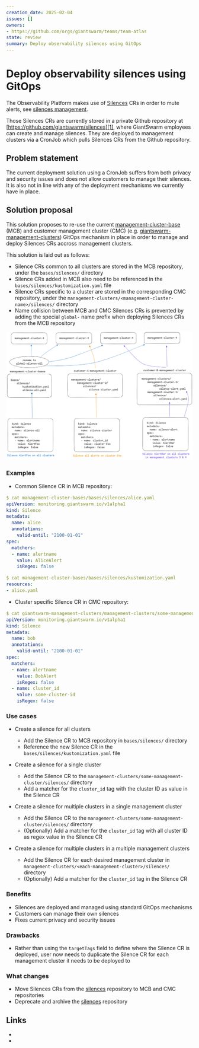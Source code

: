 ```yaml
---
creation_date: 2025-02-04
issues: []
owners:
- https://github.com/orgs/giantswarm/teams/team-atlas
state: review
summary: Deploy observability silences using GitOps
---
```


# Deploy observability silences using GitOps

The Observability Platform makes use of [Silences](https://github.com/giantswarm/silence-operator/#how-does-it-work) CRs in order to mute alerts, see [silences management](https://intranet.giantswarm.io/docs/support-and-ops/processes/silence-management/).

Those Silences CRs are currently stored in a private Github repository at [https://github.com/giantswarm/silences][1], where GiantSwarm employees can create and manage silences. They are deployed to management clusters via a CronJob which pulls Silences CRs from the Github repository.

## Problem statement

The current deployment solution using a CronJob suffers from both privacy and security issues and does not allow customers to manage their silences. It is also not in line with any of the deployment mechanisms we currently have in place.

## Solution proposal

This solution proposes to re-use the current [management-cluster-base][2] (MCB) and customer management cluster (CMC) (e.g. [giantswarm-management-clusters](https://github.com/giantswarm/giantswarm-management-clusters)) GitOps mechanism in place in order to manage and deploy Silences CRs accross management clusters.

This solution is laid out as follows:

- Silence CRs common to all clusters are stored in the MCB repository, under the `bases/silences/` directory
- Silence CRs added in MCB also need to be referenced in the `bases/silences/kustomization.yaml` file
- Silence CRs specific to a cluster are stored in the corresponding CMC repository, under the `management-clusters/<management-cluster-name>/silences/` directory
- Name collision between MCB and CMC Silences CRs is prevented by adding the special `global-` name prefix when deploying Silences CRs from the MCB repository

![Silences GitOps Architecture](silences-gitops.png)

### Examples

- Common Silence CR in MCB repository:

```yaml
$ cat management-cluster-bases/bases/silences/alice.yaml
apiVersion: monitoring.giantswarm.io/v1alpha1
kind: Silence
metadata:
  name: alice
  annotations:
    valid-until: "2100-01-01"
spec:
  matchers:
  - name: alertname
    value: AliceAlert
    isRegex: false
```

```yaml
$ cat management-cluster-bases/bases/silences/kustomization.yaml
resources:
- alice.yaml
```

- Cluster specific Silence CR in CMC repository:

```yaml
$ cat giantswarm-management-clusters/management-clusters/some-management-cluster/silences/bob.yaml
apiVersion: monitoring.giantswarm.io/v1alpha1
kind: Silence
metadata:
  name: bob
  annotations:
    valid-until: "2100-01-01"
spec:
  matchers:
  - name: alertname
    value: BobAlert
    isRegex: false
  - name: cluster_id
    value: some-cluster-id
    isRegex: false
```

### Use cases

- Create a silence for all clusters
  - Add the Silence CR to MCB repository in `bases/silences/` directory
  - Reference the new Silence CR in the `bases/silences/kustomization.yaml` file

- Create a silence for a single cluster
  - Add the Silence CR to the `management-clusters/some-management-cluster/silences/` directory
  - Add a matcher for the `cluster_id` tag with the cluster ID as value in the Silence CR

- Create a silence for multiple clusters in a single management cluster
  - Add the Silence CR to the `management-clusters/some-management-cluster/silences/` directory
  - (Optionally) Add a matcher for the `cluster_id` tag with all cluster ID as regex value in the Silence CR

- Create a silence for multiple clusters in a multiple management clusters
  - Add the Silence CR for each desired management cluster in `management-clusters/<each-management-cluster>/silences/` directory
  - (Optionally) Add a matcher for the `cluster_id` tag in the Silence CR

### Benefits

- Silences are deployed and managed using standard GitOps mechanisms
- Customers can manage their own silences
- Fixes current privacy and security issues

### Drawbacks

- Rather than using the `targetTags` field to define where the Silence CR is deployed, user now needs to duplicate the Silence CR for each management cluster it needs to be deployed to

### What changes

- Move Silences CRs from the [silences][1] repository to MCB and CMC repositories
- Deprecate and archive the [silences][1] repository

## Links

- [1]: https://github.com/giantswarm/silences
- [2]: https://github.com/giantswarm/management-cluster-bases
